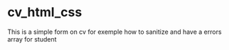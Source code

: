 # cv_html_css


This is a simple form on cv for exemple how to sanitize and have a errors array for student

